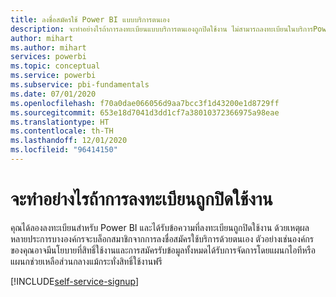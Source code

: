 ```yaml
---
title: ลงชื่อสมัครใช้ Power BI แบบบริการตนเอง
description: จะทำอย่างไรถ้าการลงทะเบียนแบบบริการตนเองถูกปิดใช้งาน ไม่สามารถลงทะเบียนในบริการPower BI service
author: mihart
ms.author: mihart
services: powerbi
ms.topic: conceptual
ms.service: powerbi
ms.subservice: pbi-fundamentals
ms.date: 07/01/2020
ms.openlocfilehash: f70a0dae066056d9aa7bcc3f1d43200e1d8729ff
ms.sourcegitcommit: 653e18d7041d3dd1cf7a38010372366975a98eae
ms.translationtype: HT
ms.contentlocale: th-TH
ms.lasthandoff: 12/01/2020
ms.locfileid: "96414150"
---
```

# <a name="what-to-do-if-sign-up-is-disabled"></a>จะทำอย่างไรถ้าการลงทะเบียนถูกปิดใช้งาน

คุณได้ลองลงทะเบียนสำหรับ Power BI และได้รับข้อความที่ลงทะเบียนถูกปิดใช้งาน ด้วยเหตุผลหลายประการบางองค์กรจะบล็อกสมาชิกจากการลงชื่อสมัครใช้บริการด้วยตนเอง  ตัวอย่างเช่นองค์กรของคุณอาจมีนโยบายที่สิทธิ์ใช้งานและการสมัครรับข้อมูลทั้งหมดได้รับการจัดการโดยแผนกไอทีหรือแผนกช่วยเหลือส่วนกลางแม้กระทั่งสิทธิ์ใช้งานฟรี 

[!INCLUDE[self-service-signup](../includes/self-service-signup-help.md)]